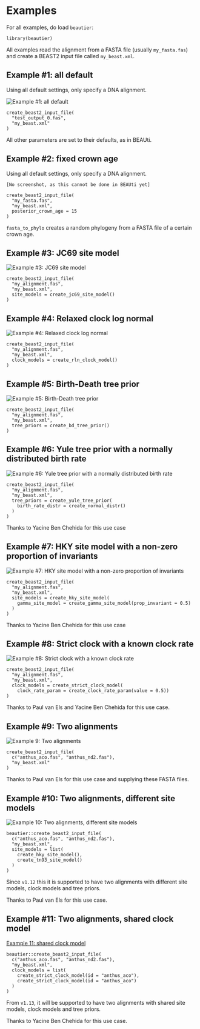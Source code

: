 # Examples

For all examples, do load `beautier`:

```
library(beautier)
```

All examples read the alignment from a FASTA file (usually `my_fasta.fas`) 
and create a BEAST2 input file called `my_beast.xml`.

## Example #1: all default

Using all default settings, only specify a DNA alignment.

![Example #1: all default](pics/all_default.png)

```
create_beast2_input_file(
  "test_output_0.fas",
  "my_beast.xml"
)
```

All other parameters are set to their defaults, as in BEAUti.

## Example #2: fixed crown age

Using all default settings, only specify a DNA alignment.

```
[No screenshot, as this cannot be done in BEAUti yet]
```

```
create_beast2_input_file(
  "my_fasta.fas",
  "my_beast.xml",
  posterior_crown_age = 15
)
```

`fasta_to_phylo` creates a random phylogeny from
a FASTA file of a certain crown age. 

## Example #3: JC69 site model

![Example #3: JC69 site model](pics/jc69_2_4.png)

```
create_beast2_input_file(
  "my_alignment.fas",
  "my_beast.xml",
  site_models = create_jc69_site_model()
)
```

## Example #4: Relaxed clock log normal

![Example #4: Relaxed clock log normal](pics/relaxed_clock_log_normal_2_4.png)

```{r example_4}
create_beast2_input_file(
  "my_alignment.fas",
  "my_beast.xml",
  clock_models = create_rln_clock_model()
)
```

## Example #5: Birth-Death tree prior

![Example #5: Birth-Death tree prior](pics/birth_death_2_4.png)

```{r example_5}
create_beast2_input_file(
  "my_alignment.fas",
  "my_beast.xml",
  tree_priors = create_bd_tree_prior() 
)
```

## Example #6: Yule tree prior with a normally distributed birth rate

![Example #6: Yule tree prior with a normally distributed birth rate](pics/birth_rate_normal_2_4.png)

```{r example_6}
create_beast2_input_file(
  "my_alignment.fas",
  "my_beast.xml",
  tree_priors = create_yule_tree_prior(
    birth_rate_distr = create_normal_distr()
  ) 
)
```

Thanks to Yacine Ben Chehida for this use case

## Example #7: HKY site model with a non-zero proportion of invariants

![Example #7: HKY site model with a non-zero proportion of invariants](pics/hky_prop_invariant_0_5_2_4.png)

```{r example_7}
create_beast2_input_file(
  "my_alignment.fas",
  "my_beast.xml",
  site_models = create_hky_site_model(
    gamma_site_model = create_gamma_site_model(prop_invariant = 0.5)
  )
)
```

Thanks to Yacine Ben Chehida for this use case

## Example #8: Strict clock with a known clock rate

![Example #8: Strict clock with a known clock rate](pics/strict_clock_rate_0_5_2_4.png)

```{r example_8}
create_beast2_input_file(
  "my_alignment.fas",
  "my_beast.xml",
  clock_models = create_strict_clock_model(
    clock_rate_param = create_clock_rate_param(value = 0.5)) 
)
```

Thanks to Paul van Els and Yacine Ben Chehida for this use case.

## Example #9: Two alignments

![Example 9: Two alignments](pics/anthus_2_4.png)

```{r example_9}
create_beast2_input_file(
  c("anthus_aco.fas", "anthus_nd2.fas"),
  "my_beast.xml"
)
```

Thanks to Paul van Els for this use case and supplying these FASTA files.

## Example #10: Two alignments, different site models

![Example 10: Two alignments, different site models](pics/aco_hky_nd2_tn93.png)

```{r example_10}
beautier::create_beast2_input_file(
  c("anthus_aco.fas", "anthus_nd2.fas"),
  "my_beast.xml",
  site_models = list(
    create_hky_site_model(), 
    create_tn93_site_model()
  )
)
```

Since `v1.12` this it is supported to have two alignments with different site models, clock models and tree priors.

Thanks to Paul van Els for this use case.

## Example #11: Two alignments, shared clock model

[Example 11: shared clock model](aco_nd2_same_clock_model.png)

```{r example_10}
beautier::create_beast2_input_file(
  c("anthus_aco.fas", "anthus_nd2.fas"),
  "my_beast.xml",
  clock_models = list(
    create_strict_clock_model(id = "anthus_aco"), 
    create_strict_clock_model(id = "anthus_aco")
  )
)
```

From `v1.13`, it will be supported to have two alignments with shared site models, clock models and tree priors.

Thanks to Yacine Ben Chehida for this use case.


